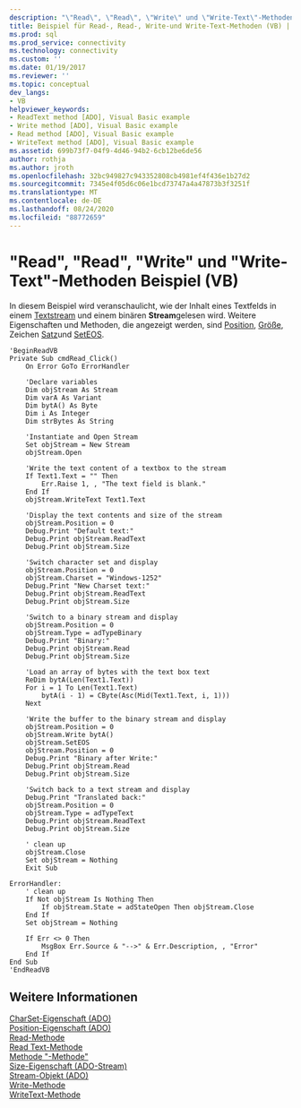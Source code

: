 ```yaml
---
description: "\"Read\", \"Read\", \"Write\" und \"Write-Text\"-Methoden Beispiel (VB)"
title: Beispiel für Read-, Read-, Write-und Write-Text-Methoden (VB) | Microsoft-Dokumentation
ms.prod: sql
ms.prod_service: connectivity
ms.technology: connectivity
ms.custom: ''
ms.date: 01/19/2017
ms.reviewer: ''
ms.topic: conceptual
dev_langs:
- VB
helpviewer_keywords:
- ReadText method [ADO], Visual Basic example
- Write method [ADO], Visual Basic example
- Read method [ADO], Visual Basic example
- WriteText method [ADO], Visual Basic example
ms.assetid: 699b73f7-04f9-4d46-94b2-6cb12be6de56
author: rothja
ms.author: jroth
ms.openlocfilehash: 32bc949827c943352808cb4981ef4f436e1b27d2
ms.sourcegitcommit: 7345e4f05d6c06e1bcd73747a4a47873b3f3251f
ms.translationtype: MT
ms.contentlocale: de-DE
ms.lasthandoff: 08/24/2020
ms.locfileid: "88772659"
---
```

# <a name="read-readtext-write-and-writetext-methods-example-vb"></a>"Read", "Read", "Write" und "Write-Text"-Methoden Beispiel (VB)
In diesem Beispiel wird veranschaulicht, wie der Inhalt eines Textfelds in einem [Textstream](./stream-object-ado.md) und einem binären **Stream**gelesen wird. Weitere Eigenschaften und Methoden, die angezeigt werden, sind [Position](./position-property-ado.md), [Größe](./size-property-ado-parameter.md), Zeichen [Satz](./charset-property-ado.md)und [SetEOS](./seteos-method.md).  
  
```  
'BeginReadVB  
Private Sub cmdRead_Click()  
    On Error GoTo ErrorHandler  
  
    'Declare variables  
    Dim objStream As Stream  
    Dim varA As Variant  
    Dim bytA() As Byte  
    Dim i As Integer  
    Dim strBytes As String  
  
    'Instantiate and Open Stream  
    Set objStream = New Stream  
    objStream.Open  
  
    'Write the text content of a textbox to the stream  
    If Text1.Text = "" Then  
        Err.Raise 1, , "The text field is blank."  
    End If  
    objStream.WriteText Text1.Text  
  
    'Display the text contents and size of the stream  
    objStream.Position = 0  
    Debug.Print "Default text:"  
    Debug.Print objStream.ReadText  
    Debug.Print objStream.Size  
  
    'Switch character set and display  
    objStream.Position = 0  
    objStream.Charset = "Windows-1252"  
    Debug.Print "New Charset text:"  
    Debug.Print objStream.ReadText  
    Debug.Print objStream.Size  
  
    'Switch to a binary stream and display  
    objStream.Position = 0  
    objStream.Type = adTypeBinary  
    Debug.Print "Binary:"  
    Debug.Print objStream.Read  
    Debug.Print objStream.Size  
  
    'Load an array of bytes with the text box text  
    ReDim bytA(Len(Text1.Text))  
    For i = 1 To Len(Text1.Text)  
        bytA(i - 1) = CByte(Asc(Mid(Text1.Text, i, 1)))  
    Next  
  
    'Write the buffer to the binary stream and display  
    objStream.Position = 0  
    objStream.Write bytA()  
    objStream.SetEOS  
    objStream.Position = 0  
    Debug.Print "Binary after Write:"  
    Debug.Print objStream.Read  
    Debug.Print objStream.Size  
  
    'Switch back to a text stream and display  
    Debug.Print "Translated back:"  
    objStream.Position = 0  
    objStream.Type = adTypeText  
    Debug.Print objStream.ReadText  
    Debug.Print objStream.Size  
  
    ' clean up  
    objStream.Close  
    Set objStream = Nothing  
    Exit Sub  
  
ErrorHandler:  
    ' clean up  
    If Not objStream Is Nothing Then  
        If objStream.State = adStateOpen Then objStream.Close  
    End If  
    Set objStream = Nothing  
  
    If Err <> 0 Then  
        MsgBox Err.Source & "-->" & Err.Description, , "Error"  
    End If  
End Sub  
'EndReadVB  
```  
  
## <a name="see-also"></a>Weitere Informationen  
 [CharSet-Eigenschaft (ADO)](./charset-property-ado.md)   
 [Position-Eigenschaft (ADO)](./position-property-ado.md)   
 [Read-Methode](./read-method.md)   
 [Read Text-Methode](./readtext-method.md)   
 [Methode "-Methode"](./seteos-method.md)   
 [Size-Eigenschaft (ADO-Stream)](./size-property-ado-stream.md)   
 [Stream-Objekt (ADO)](./stream-object-ado.md)   
 [Write-Methode](./write-method.md)   
 [WriteText-Methode](./writetext-method.md)